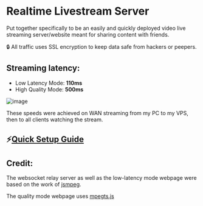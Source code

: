 # Realtime Livestream Server
Put together specifically to be an easily and quickly deployed video live streaming server/website meant for sharing content with friends.

🔒 All traffic uses SSL encryption to keep data safe from hackers or peepers.

## Streaming latency:
* Low Latency Mode: **110ms**
* High Quality Mode: **500ms**

![image](https://user-images.githubusercontent.com/73214439/120876307-eb4c9c00-c564-11eb-9426-68c377622ac1.png)

These speeds were achieved on WAN streaming from my PC to my VPS, then to all clients watching the stream.
## ⚡[Quick Setup Guide](https://github.com/quentinmay/realtime-livestream-server/blob/main/setup.md)

## Credit:
The websocket relay server as well as the low-latency mode webpage were based on the work of [jsmpeg](https://github.com/phoboslab/jsmpeg).

The  quality mode webpage uses [mpegts.js](https://github.com/xqq/mpegts.js)
